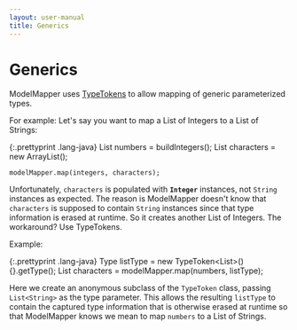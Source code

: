```yaml
---
layout: user-manual
title: Generics
---
```


# Generics

ModelMapper uses [TypeTokens](http://code.google.com/p/guava-libraries/wiki/ReflectionExplained) to allow mapping of generic parameterized types. 

For example: Let's say you want to map a List of Integers to a List of Strings:

{:.prettyprint .lang-java}
    List<Integer> numbers = buildIntegers();
    List<String> characters = new ArrayList<String>();
    
    modelMapper.map(integers, characters);

Unfortunately, `characters` is populated with **`Integer`** instances, not `String` instances as expected. The reason is ModelMapper doesn't know that `characters` is supposed to contain `String` instances since that type information is erased at runtime. So it creates another List of Integers. The workaround? Use TypeTokens.

Example:

{:.prettyprint .lang-java}
    Type listType = new TypeToken<List<String>>() {}.getType();
    List<String> characters = modelMapper.map(numbers, listType);

Here we create an anonymous subclass of the `TypeToken` class, passing `List<String>` as the type parameter. This allows the resulting `listType` to contain the captured type information that is otherwise erased at runtime so that ModelMapper knows we mean to map `numbers` to a List of Strings.
